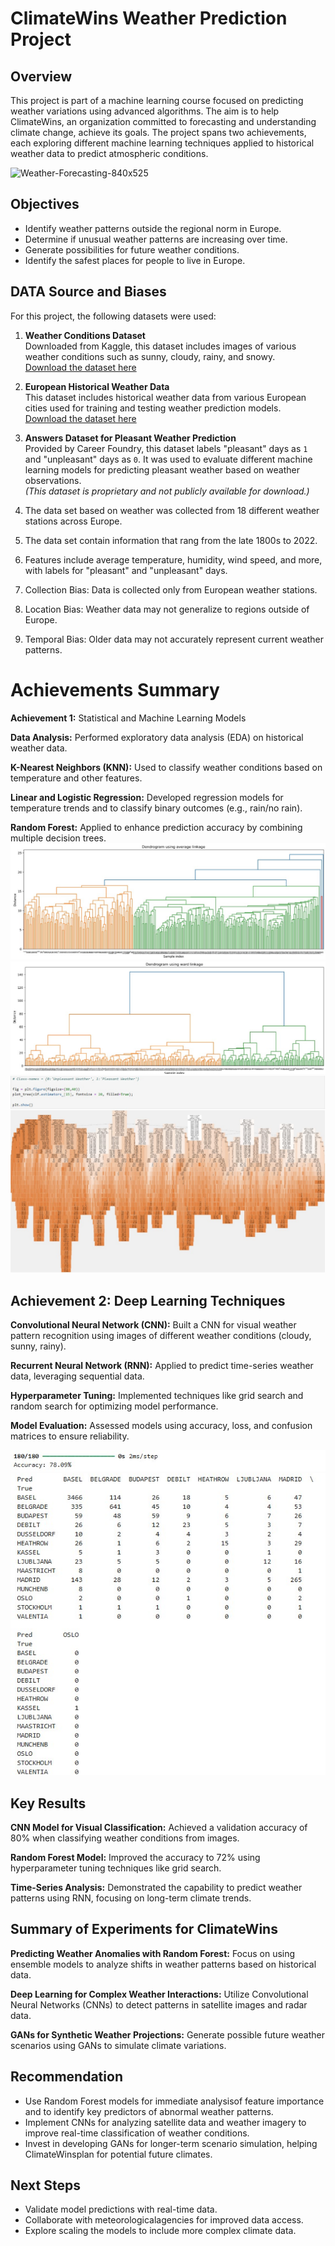 # **ClimateWins Weather Prediction Project**

## **Overview**
This project is part of a machine learning course focused on predicting weather variations using advanced algorithms. The aim is to help ClimateWins, an organization committed to forecasting and understanding climate change, achieve its goals. The project spans two achievements, each exploring different machine learning techniques applied to historical weather data to predict atmospheric conditions.

![Weather-Forecasting-840x525](https://github.com/user-attachments/assets/bf425f81-59be-4118-8633-2e81f3561da5)


## **Objectives**
 * Identify weather patterns outside the regional norm in Europe.
 * Determine if unusual weather patterns are increasing over time.
 * Generate possibilities for future weather conditions.
 * Identify the safest places for people to live in Europe.


## **DATA Source and Biases**

For this project, the following datasets were used:

1. **Weather Conditions Dataset**  
   Downloaded from Kaggle, this dataset includes images of various weather conditions such as sunny, cloudy, rainy, and snowy.  
   [Download the dataset here](https://www.kaggle.com/datasets/pratik2901/multiclass-weather-dataset)

2. **European Historical Weather Data**  
   This dataset includes historical weather data from various European cities used for training and testing weather prediction models.  
   [Download the dataset here](https://drive.google.com/file/d/1YZu-pqA2wMqDJJtYz82LN-7yMDIAgKAx/view?usp=sharing)

3. **Answers Dataset for Pleasant Weather Prediction**  
   Provided by Career Foundry, this dataset labels "pleasant" days as `1` and "unpleasant" days as `0`. It was used to evaluate different machine      learning models for predicting pleasant weather based on weather observations.  
   *(This dataset is proprietary and not publicly available for download.)*
   
4. The data set based on weather was collected from 18 different weather stations across Europe.

5. The data set contain information that rang from the late 1800s to 2022.

6. Features include average temperature, humidity, wind speed, and more, with labels for "pleasant" and "unpleasant" days.

7. Collection Bias: Data is collected only from European weather stations.

8. Location Bias: Weather data may not generalize to regions outside of Europe.

9. Temporal Bias: Older data may not accurately represent current weather patterns.


# Achievements Summary

**Achievement 1:** Statistical and Machine Learning Models

**Data Analysis:** Performed exploratory data analysis (EDA) on historical weather data.

**K-Nearest Neighbors (KNN):** Used to classify weather conditions based on temperature and other features.

**Linear and Logistic Regression:** Developed regression models for temperature trends and to classify binary outcomes (e.g., rain/no rain).

**Random Forest:** Applied to enhance prediction accuracy by combining multiple decision trees.
![Text](https://github.com/ivonsurf123/Machine_Learning_W_Python_ClimateWins/blob/b76e39e6c3e069a385d6ef554f2f5b6fd0d6a224/05%20Sent%20to%20Client/pic1.jpg)
![Text](https://github.com/ivonsurf123/Machine_Learning_W_Python_ClimateWins/blob/b76e39e6c3e069a385d6ef554f2f5b6fd0d6a224/05%20Sent%20to%20Client/pic2.jpg)
![Text](https://github.com/ivonsurf123/Machine_Learning_W_Python_ClimateWins/blob/b76e39e6c3e069a385d6ef554f2f5b6fd0d6a224/05%20Sent%20to%20Client/pic3.jpg)


## **Achievement 2: Deep Learning Techniques**

**Convolutional Neural Network (CNN):** Built a CNN for visual weather pattern recognition using images of different weather conditions (cloudy, sunny, rainy).

**Recurrent Neural Network (RNN):** Applied to predict time-series weather data, leveraging sequential data.

**Hyperparameter Tuning:** Implemented techniques like grid search and random search for optimizing model performance.

**Model Evaluation:** Assessed models using accuracy, loss, and confusion matrices to ensure reliability.

![Text](https://github.com/ivonsurf123/Machine_Learning_W_Python_ClimateWins/blob/f40a5c9a38358b9d7513b402fd69b9a25e8712a7/05%20Sent%20to%20Client/pic4.jpg)
![Text](https://github.com/ivonsurf123/Machine_Learning_W_Python_ClimateWins/blob/f40a5c9a38358b9d7513b402fd69b9a25e8712a7/05%20Sent%20to%20Client/pic5.jpg)


## **Key Results**

**CNN Model for Visual Classification:** Achieved a validation accuracy of 80% when classifying weather conditions from images.

**Random Forest Model:** Improved the accuracy to 72% using hyperparameter tuning techniques like grid search.

**Time-Series Analysis:** Demonstrated the capability to predict weather patterns using RNN, focusing on long-term climate trends.


## **Summary of Experiments for ClimateWins**

**Predicting Weather Anomalies with Random Forest:** Focus on using ensemble models to analyze shifts in weather patterns based on historical data.

**Deep Learning for Complex Weather Interactions:** Utilize Convolutional Neural Networks (CNNs) to detect patterns in satellite images and radar data.

**GANs for Synthetic Weather Projections:** Generate possible future weather scenarios using GANs to simulate climate variations.


## **Recommendation**

* Use Random Forest models for immediate analysisof feature importance and to identify key predictors of abnormal weather patterns.
* Implement CNNs for analyzing satellite data and weather imagery to improve real-time classification of weather conditions.
* Invest in developing GANs for longer-term scenario simulation, helping ClimateWinsplan for potential future climates.

## **Next Steps**

* Validate model predictions with real-time data.
* Collaborate with meteorologicalagencies for improved data access.
* Explore scaling the models to include more complex climate data.
